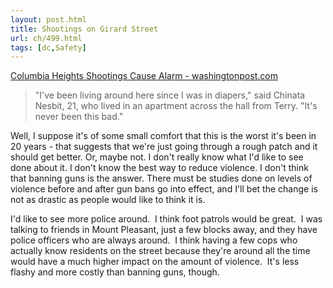```yaml
---
layout: post.html
title: Shootings on Girard Street
url: ch/499.html
tags: [dc,Safety]
---
```

[Columbia Heights Shootings Cause Alarm - washingtonpost.com](http://www.washingtonpost.com/wp-dyn/content/article/2007/06/03/AR2007060301262.html)

> "I've been living around here since I was in diapers," said Chinata Nesbit, 21, who lived in an apartment across the hall from Terry. "It's never been this bad."

Well, I suppose it's of some small comfort that this is the worst it's been in 20 years - that suggests that we're just going through a rough patch and it should get better. Or, maybe not. I don't really know what I'd like to see done about it. I don't know the best way to reduce violence. I don't think that banning guns is the answer. There must be studies done on levels of violence before and after gun bans go into effect, and I'll bet the change is not as drastic as people would like to think it is.

I'd like to see more police around.  I think foot patrols would be great.  I was talking to friends in Mount Pleasant, just a few blocks away, and they have police officers who are always around.  I think having a few cops who actually know residents on the street because they're around all the time would have a much higher impact on the amount of violence.  It's less flashy and more costly than banning guns, though.
